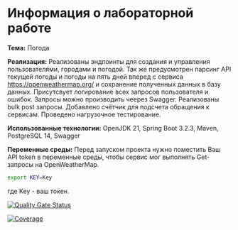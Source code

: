 # Информация о лабораторной работе

**Тема:** Погода

**Реализация:** Реализованы эндпоинты для создания и управления пользователями, городами и погодой. Так же предусмотрен парсинг API текущей погоды и погоды на пять дней вперед с сервиса https://openweathermap.org/ и сохранение полученных данных в базу данных. Присутсвует логирование всех запросов пользователя и ошибок. Запросы можно производить чеерез Swagger. Реализованы bulk post запросы. Добавлено счётчик для подсчета обращения к сервисам. Проведено нагрузочное тестирование.

**Использованные технологии:** OpenJDK 21, Spring Boot 3.2.3, Maven, PostgreSQL 14, Swagger

**Переменные среды:** Перед запуском проекта нужно поместить Ваш API token в переменные среды, чтобы сервис мог выполнять Get-запросы на OpenWeatherMap.

```bash
export KEY=Key
```

где Key - ваш токен.

[![Quality Gate Status](https://sonarcloud.io/api/project_badges/measure?project=VOBA04_javaLabs&metric=alert_status)](https://sonarcloud.io/summary/new_code?id=VOBA04_javaLabs)

[![Coverage](https://sonarcloud.io/api/project_badges/measure?project=VOBA04_javaLabs&metric=coverage)](https://sonarcloud.io/summary/new_code?id=VOBA04_javaLabs)
